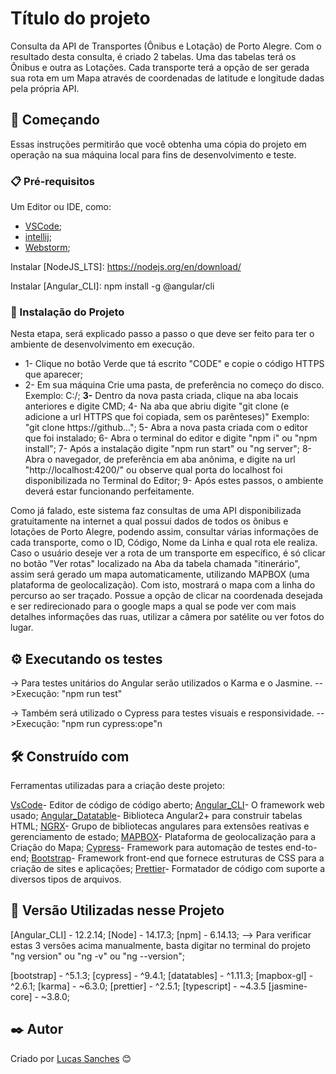 # Título do projeto

Consulta da API de Transportes (Ônibus e Lotação) de Porto Alegre. Com o resultado desta consulta, é criado 2 tabelas. Uma das tabelas terá os Ônibus e outra as Lotações. Cada transporte terá a opção de ser gerada sua rota em um Mapa através de coordenadas de latitude e longitude dadas pela própria API.

## 🚀 Começando

Essas instruções permitirão que você obtenha uma cópia do projeto em operação na sua máquina local para fins de desenvolvimento e teste.

### 📋 Pré-requisitos

Um Editor ou IDE, como: 
  * [VSCode](https://code.visualstudio.com/download);
  * [intellij](https://www.jetbrains.com/pt-br/idea/download/#section=windows);
  * [Webstorm](https://www.jetbrains.com/webstorm/download/?source=google&medium=cpc&campaign=9641686251&term=webstorm&gclid=CjwKCAjwpqCZBhAbEiwAa7pXeS7DDLCEz2MetJy2zD2jhcLXXQ1lbeq-61EVRwdyPTmbH9UXICr7hBoCBlgQAvD_BwE#section=windows);

Instalar [NodeJS_LTS]: https://nodejs.org/en/download/

Instalar [Angular_CLI]: npm install -g @angular/cli

### 🔧 Instalação do Projeto

Nesta etapa, será explicado passo a passo o que deve ser feito para ter o ambiente de desenvolvimento em execução.
 
* 1- Clique no botão Verde que tá escrito "CODE" e copie o código HTTPS que aparecer;
* 2- Em sua máquina Crie uma pasta, de preferência no começo do disco. Exemplo: C:/;
**3-** Dentro da nova pasta criada, clique na aba locais anteriores e digite CMD;
4- Na aba que abriu digite "git clone (e adicione a url HTTPS que foi copiada, sem os parênteses)"
    Exemplo: "git clone https://github...";
5- Abra a nova pasta criada com o editor que foi instalado;
6- Abra o terminal do editor e digite "npm i" ou "npm install";
7- Após a instalação digite "npm run start" ou "ng server";
8- Abra o navegador, de preferência em aba anônima, e digite na url "http://localhost:4200/" ou observe qual porta do localhost foi disponibilizada no Terminal do Editor;
9- Após estes passos, o ambiente deverá estar funcionando perfeitamente.

Como já falado, este sistema faz consultas de uma API disponibilizada gratuitamente na internet a qual possui dados de todos os ônibus e lotações de Porto Alegre, podendo assim, consultar várias informações de cada transporte, como o ID, Código, Nome da Linha e qual rota ele realiza. Caso o usuário deseje ver a rota de um transporte em específico, é só clicar no botão "Ver rotas" localizado na Aba da tabela chamada "itinerário", assim será gerado um mapa automaticamente, utilizando MAPBOX (uma plataforma de geolocalização). Com isto, mostrará o mapa com a linha do percurso ao ser traçado. Possue a opção de clicar na coordenada desejada e ser redirecionado para o google maps a qual se pode ver com mais detalhes informações das ruas, utilizar a câmera por satélite ou ver fotos do lugar.

## ⚙️ Executando os testes

-> Para testes unitários do Angular serão utilizados o Karma e o Jasmine. 
  -->Execução: "npm run test"

-> Também será utilizado o Cypress para testes visuais e responsividade. 
  -->Execução: "npm run cypress:ope"n

## 🛠️ Construído com

Ferramentas utilizadas para a criação deste projeto:

[VsCode](https://code.visualstudio.com/download)- Editor de código de código aberto;
[Angular_CLI](https://angular.io/cli)- O framework web usado;
[Angular_Datatable](https://l-lin.github.io/angular-datatables/#/welcome)- Biblioteca Angular2+ para construir tabelas HTML;
[NGRX](https://ngrx.io/)-  Grupo de bibliotecas angulares para extensões reativas e gerenciamento de estado;
[MAPBOX](https://www.mapbox.com/)- Plataforma de geolocalização para a Criação do Mapa;
[Cypress](https://www.cypress.io/)- Framework para automação de testes end-to-end;
[Bootstrap](https://getbootstrap.com/)- Framework front-end que fornece estruturas de CSS para a criação de sites e aplicações;
[Prettier](https://prettier.io/)- Formatador de código com suporte a diversos tipos de arquivos.

## 📌 Versão Utilizadas nesse Projeto

[Angular_CLI] - 12.2.14;
[Node] - 14.17.3;
[npm] - 6.14.13;
    --> Para verificar estas 3 versões acima manualmente, basta digitar no terminal do projeto "ng version" ou "ng -v" ou "ng --version";

[bootstrap] - ^5.1.3;
[cypress] - ^9.4.1;
[datatables] - ^1.11.3;
[mapbox-gl] - ^2.6.1;
[karma] - ~6.3.0;
[prettier] - ^2.5.1;
[typescript] - ~4.3.5
[jasmine-core] - ~3.8.0;

## ✒️ Autor

Criado por [Lucas Sanches](https://github.com/LukyEnd) 😊
